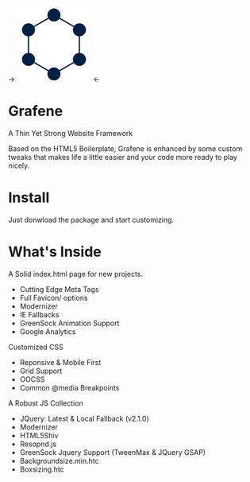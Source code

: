 -> ![Alt text](img/readme-grafene-logo.png "Grafene") <-

# Grafene
A Thin Yet Strong Website Framework

Based on the HTML5 Boilerplate, Grafene is enhanced by some custom tweaks that makes life a little easier and your code more ready to play nicely.

# Install
Just donwload the package and start customizing.

# What's Inside
A Solid index.html page for new projects.
- Cutting Edge Meta Tags
- Full Favicon/ options
- Modernizer
- IE Fallbacks
- GreenSock Animation Support
- Google Analytics
 
Customized CSS
- Reponsive & Mobile First
- Grid Support
- OOCSS
- Common @media Breakpoints

A Robust JS Collection
- JQuery: Latest & Local Fallback (v2.1.0)
- Modernizer
- HTML5Shiv
- Resopnd.js
- GreenSock Jquery Support (TweenMax & JQuery GSAP)
- Backgroundsize.min.htc
- Boxsizing.htc



